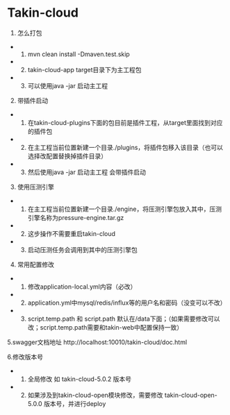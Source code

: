 # Takin-cloud

1. 怎么打包
- 1. mvn clean install -Dmaven.test.skip
- 2. takin-cloud-app target目录下为主工程包
- 3. 可以使用java -jar 启动主工程

2. 带插件启动
- 1. 在takin-cloud-plugins下面的包目前是插件工程，从target里面找到对应的插件包
- 2. 在主工程当前位置新建一个目录./plugins，将插件包移入该目录（也可以选择改配置替换掉插件目录）
- 3. 然后使用java -jar 启动主工程 会带插件启动

   

3. 使用压测引擎
- 1. 在主工程当前位置新建一个目录./engine，将压测引擎包放入其中，压测引擎名称为pressure-engine.tar.gz
- 2. 这步操作不需要重启takin-cloud
- 3. 启动压测任务会调用到其中的压测引擎包

4. 常用配置修改
- 1. 修改application-local.yml内容（必改）
- 2. application.yml中mysql/redis/influx等的用户名和密码（没变可以不改）
- 3. script.temp.path 和 script.path 默认在/data下面；（如果需要修改可以改；script.temp.path需要和takin-web中配置保持一致）

5.swagger文档地址
http://localhost:10010/takin-cloud/doc.html

6.修改版本号
- 1. 全局修改 如 takin-cloud-5.0.2 版本号
- 2. 如果涉及到takin-cloud-open模块修改，需要修改 takin-cloud-open-5.0.0 版本号，并进行deploy
